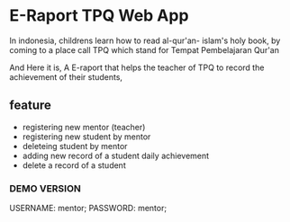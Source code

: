 # E-Raport TPQ Web App
In indonesia, childrens learn how to read al-qur'an- islam's holy book,
by coming to a place call TPQ which stand for Tempat Pembelajaran Qur'an

And Here it is, A E-raport that helps the teacher of TPQ to record the achievement of their students,
## feature
  - registering new mentor (teacher)
  - registering new student by mentor
  - deleteing student by mentor
  - adding new record of a student daily achievement
  - delete a record of a student

### DEMO VERSION
  USERNAME: mentor;
  PASSWORD: mentor;
